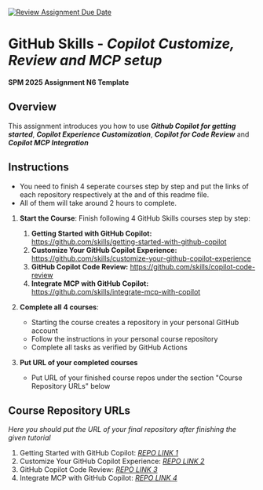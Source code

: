 [![Review Assignment Due Date](https://classroom.github.com/assets/deadline-readme-button-22041afd0340ce965d47ae6ef1cefeee28c7c493a6346c4f15d667ab976d596c.svg)](https://classroom.github.com/a/823zJTBx)
# GitHub Skills - _Copilot Customize, Review and MCP setup_

**SPM 2025 Assignment N6 Template**

## Overview

This assignment introduces you how to use **_Github Copilot for getting started_**, **_Copilot Experience Customization_**, **_Copilot for Code Review_** and **_Copilot MCP Integration_**

## Instructions

* You need to finish 4 seperate courses step by step and put the links of each repository respectively at the and of this readme file.
* All of them will take around 2 hours to complete.

1. **Start the Course**: Finish following 4 GitHub Skills courses step by step:
   1. **Getting Started with GitHub Copilot:** https://github.com/skills/getting-started-with-github-copilot
   2. **Customize Your GitHub Copilot Experience:** https://github.com/skills/customize-your-github-copilot-experience
   3. **GitHub Copilot Code Review:**  https://github.com/skills/copilot-code-review
   4. **Integrate MCP with GitHub Copilot:** https://github.com/skills/integrate-mcp-with-copilot

2. **Complete all 4 courses**: 
   - Starting the course creates a repository in your personal GitHub account
   - Follow the instructions in your personal course repository
   - Complete all tasks as verified by GitHub Actions

3. **Put URL of your completed courses**
   - Put URL of your finished course repos under the section "Course Repository URLs" below

## Course Repository URLs

_Here you should put the URL of your final repository after finishing the given tutorial_

1. Getting Started with GitHub Copilot: [_REPO LINK 1_](https://github.com/TheDarkLord777/skills-getting-started-with-github-copilot)
2. Customize Your GitHub Copilot Experience: [_REPO LINK 2_](https://github.com/TheDarkLord777/skills-customize-your-github-copilot-experience)
3. GitHub Copilot Code Review: [ _REPO LINK 3_](https://github.com/TheDarkLord777/skills-copilot-code-review)
4. Integrate MCP with GitHub Copilot: [_REPO LINK 4_](https://github.com/TheDarkLord777/skills-integrate-mcp-with-copilot)


